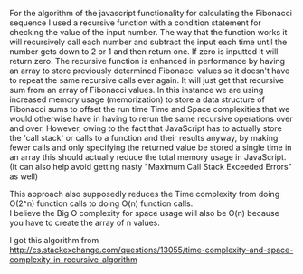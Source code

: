 For the algorithm of the javascript functionality for calculating the Fibonacci sequence I used a recursive function with a condition statement for checking the value of the input number.  The way that the function works it will recursively call each number and subtract the input each time until the number gets down to 2 or 1 and then return one.  If zero is inputted it will return zero.   The recursive function is enhanced in performance by having an array to store previously determined Fibonacci values so it doesn't have to repeat the same recursive calls ever again.  It will just get that recursive sum from an array of Fibonacci values.  In this instance we are using increased memory usage (memorization) to store a data structure of Fibonacci sums to offset the run time Time and Space complexities that we would otherwise have in having to rerun the same recursive operations over and over.   However, owing to the fact that JavaScript has to actually store the 'call stack' or calls to a function and their results anyway, by making fewer calls and only specifying the returned value be stored a single time in an array this should actually reduce the total memory usage in JavaScript.  (It can also help avoid getting nasty "Maximum Call Stack Exceeded Errors" as well)


This approach also supposedly reduces the Time complexity from doing O(2^n) function calls to doing O(n) function calls.  
I believe the Big O complexity for space usage will also be O(n) because you have to create the array of n values.

I got this algorithm from http://cs.stackexchange.com/questions/13055/time-complexity-and-space-complexity-in-recursive-algorithm
